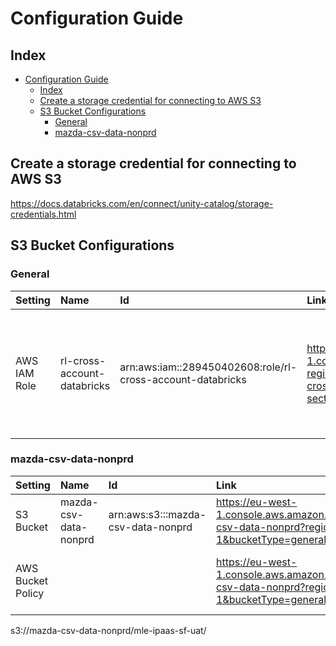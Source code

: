# Configuration Guide

## Index

- [Configuration Guide](#configuration-guide)
  - [Index](#index)
  - [Create a storage credential for connecting to AWS S3](#create-a-storage-credential-for-connecting-to-aws-s3)
  - [S3 Bucket Configurations](#s3-bucket-configurations)
    - [General](#general)
    - [mazda-csv-data-nonprd](#mazda-csv-data-nonprd)


## Create a storage credential for connecting to AWS S3

<https://docs.databricks.com/en/connect/unity-catalog/storage-credentials.html>

## S3 Bucket Configurations

### General

| Setting | Name | Id | Link | Note |
| :-- | :-- | :-- | :-- | :-- |
| AWS IAM Role | rl-cross-account-databricks | arn:aws:iam::289450402608:role/rl-cross-account-databricks | https://us-east-1.console.aws.amazon.com/iam/home?region=us-east-1#/roles/details/rl-cross-account-databricks?section=trust_relationships | Provides cross account access to DBX Control Plane and Unity Catalog |

### mazda-csv-data-nonprd

| Setting | Name | Id | Link | Note |
| :-- | :-- | :-- | :-- | :-- |
| S3 Bucket | mazda-csv-data-nonprd | arn:aws:s3:::mazda-csv-data-nonprd | https://eu-west-1.console.aws.amazon.com/s3/buckets/mazda-csv-data-nonprd?region=eu-west-1&bucketType=general ||
| AWS Bucket Policy ||| https://eu-west-1.console.aws.amazon.com/s3/buckets/mazda-csv-data-nonprd?region=eu-west-1&bucketType=general&tab=properties |  Provides the principle with read/write/del/... rights to the bucket |

s3://mazda-csv-data-nonprd/mle-ipaas-sf-uat/
